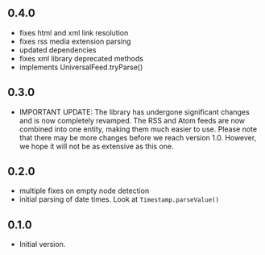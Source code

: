## 0.4.0

- fixes html and xml link resolution
- fixes rss media extension parsing
- updated dependencies
- fixes xml library deprecated methods
- implements UniversalFeed.tryParse()

## 0.3.0

- IMPORTANT UPDATE: The library has undergone significant changes and is now
completely revamped. The RSS and Atom feeds are now combined into one entity,
making them much easier to use. Please note that there may be more changes
before we reach version 1.0. However, we hope it will not be as extensive as
this one.

## 0.2.0

- multiple fixes on empty node detection
- initial parsing of date times. Look at `Timestamp.parseValue()`

## 0.1.0

- Initial version.

